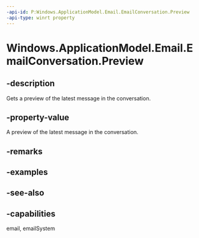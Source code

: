 ```yaml
---
-api-id: P:Windows.ApplicationModel.Email.EmailConversation.Preview
-api-type: winrt property
---
```


<!-- Property syntax
public string Preview { get; }
-->

# Windows.ApplicationModel.Email.EmailConversation.Preview

## -description
Gets a preview of the latest message in the conversation.

## -property-value
A preview of the latest message in the conversation.

## -remarks

## -examples

## -see-also

## -capabilities
email, emailSystem
